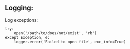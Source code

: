 
## Logging:

Log exceptions:

```
try:
    open('/path/to/does/not/exist', 'rb')
except Exception, e:
    logger.error('Failed to open file', exc_info=True)
```